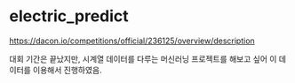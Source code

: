 # electric_predict
https://dacon.io/competitions/official/236125/overview/description

대회 기간은 끝났지만, 시계열 데이터를 다루는 머신러닝 프로젝트를 해보고 싶어 이 데이터를 이용해서 진행하였음.
